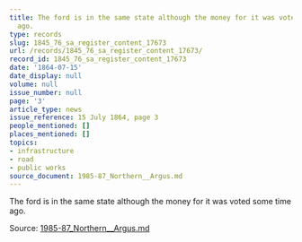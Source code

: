 ```yaml
---
title: The ford is in the same state although the money for it was voted some time
  ago.
type: records
slug: 1845_76_sa_register_content_17673
url: /records/1845_76_sa_register_content_17673/
record_id: 1845_76_sa_register_content_17673
date: '1864-07-15'
date_display: null
volume: null
issue_number: null
page: '3'
article_type: news
issue_reference: 15 July 1864, page 3
people_mentioned: []
places_mentioned: []
topics:
- infrastructure
- road
- public works
source_document: 1985-87_Northern__Argus.md
---
```


The ford is in the same state although the money for it was voted some time ago.

Source: [1985-87_Northern__Argus.md](/downloads/markdown/1985-87_Northern__Argus.md)
